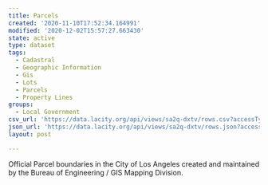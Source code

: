 ```yaml
---
title: Parcels
created: '2020-11-10T17:52:34.164991'
modified: '2020-12-02T15:57:27.663430'
state: active
type: dataset
tags:
  - Cadastral
  - Geographic Information
  - Gis
  - Lots
  - Parcels
  - Property Lines
groups:
  - Local Government
csv_url: 'https://data.lacity.org/api/views/sa2q-dxtv/rows.csv?accessType=DOWNLOAD'
json_url: 'https://data.lacity.org/api/views/sa2q-dxtv/rows.json?accessType=DOWNLOAD'
layout: post

---
```

Official Parcel boundaries in the City of Los Angeles created and maintained by the Bureau of Engineering / GIS Mapping Division.
